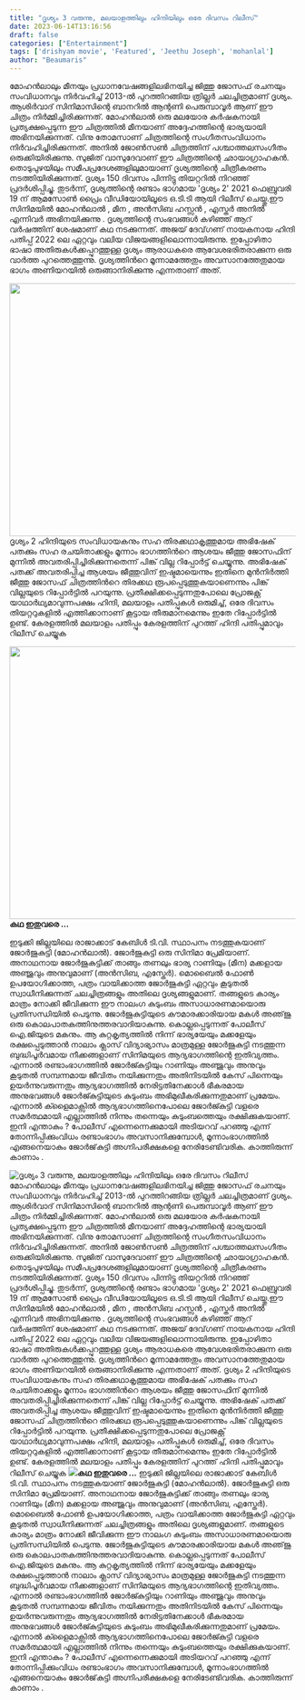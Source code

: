 ```yaml
---
title: "ദൃശ്യം 3 വരുന്നു, മലയാളത്തിലും ഹിന്ദിയിലും ഒരേ ദിവസം റിലീസ്"
date: 2023-06-14T13:16:56
draft: false
categories: ["Entertainment"]
tags: ['drishyam movie', 'Featured', 'Jeethu Joseph', 'mohanlal']
author: "Beaumaris"
---
```


മോഹൻലാലും മീനയും പ്രധാനവേഷങ്ങളിലഭിനയിച്ച ജിത്തു ജോസഫ് രചനയും സംവിധാനവും നിർവഹിച്ച് 2013-ൽ പുറത്തിറങ്ങിയ ത്രില്ലർ ചലച്ചിത്രമാണ് ദൃശ്യം. ആശിർവാദ് സിനിമാസിന്റെ ബാനറിൽ ആന്റണി പെരുമ്പാവൂർ ആണ് ഈ ചിത്രം നിർമ്മിച്ചിരിക്കുന്നത്. മോഹൻലാൽ ഒരു മലയോര കർഷകനായി പ്രത്യക്ഷപ്പെടുന്ന ഈ ചിത്രത്തിൽ മീനയാണ് അദ്ദേഹത്തിന്റെ ഭാര്യയായി അഭിനയിക്കുന്നത്. വിനു തോമസാണ് ചിത്രത്തിന്റെ സംഗീതസംവിധാനം നിർവഹിച്ചിരിക്കുന്നത്. അനിൽ ജോൺസൺ ചിത്രത്തിന് പശ്ചാത്തലസംഗീതം ഒരുക്കിയിരിക്കുന്നു. സുജിത് വാസുദേവാണ് ഈ ചിത്രത്തിന്റെ ഛായാഗ്രാഹകൻ. തൊടുപുഴയിലും സമീപപ്രദേശങ്ങളിലുമായാണ് ദൃശ്യത്തിന്റെ ചിത്രീകരണം നടത്തിയിരിക്കുന്നത്. ദൃശ്യം 150 ദിവസം പിന്നിട്ടു തിയറ്ററിൽ നിറഞ്ഞ് പ്രദർശിപ്പിച്ചു. തുടർന്ന്, ദൃശ്യത്തിന്റെ രണ്ടാം ഭാഗമായ 'ദൃശ്യം 2' 2021 ഫെബ്രുവരി 19 ന് ആമസോൺ പ്രൈം വീഡിയോയിലൂടെ ഒ.ടി.ടി ആയി റിലീസ് ചെയ്തു.ഈ സിനിമയിൽ മോഹൻലാൽ , മീന , അൻസിബ ഹസ്സൻ , എസ്തർ അനിൽ എന്നിവർ അഭിനയിക്കുന്നു . ദൃശ്യത്തിന്റെ സംഭവങ്ങൾ കഴിഞ്ഞ് ആറ് വർഷത്തിന് ശേഷമാണ് കഥ നടക്കുന്നത്. അജയ് ദേവ്​ഗണ് നായകനായ ഹിന്ദി പതിപ്പ് 2022 ലെ ഏറ്റവും വലിയ വിജയങ്ങളിലൊന്നായിരുന്നു. ഇപ്പോഴിതാ ഭാഷാ അതിരുകള്‍ക്കപ്പുറത്തുള്ള ദൃശ്യം ആരാധകരെ ആവേശഭരിതരാക്കുന്ന ഒരു വാര്‍ത്ത പുറത്തെത്തുന്നു. ദൃശ്യത്തിന്‍റെ മൂന്നാമത്തേതും അവസാനത്തേതുമായ ഭാ​ഗം അണിയറയില്‍ ഒരുങ്ങാനിരിക്കുന്നു എന്നതാണ് അത്.

<a href="https://cdn.boolokam.com/articles/2023/06/ddqddddd.jpeg"><img class="size-large wp-image-399579 aligncenter" src="https://cdn.boolokam.com/articles/2023/06/ddqddddd-1024x569.jpeg" alt="" width="800" height="445" /></a> ദൃശ്യം 2 ഹിന്ദിയുടെ സംവിധായകനും സഹ തിരക്കഥാകൃത്തുമായ അഭിഷേക് പതക്കും സഹ രചയിതാക്കളും മൂന്നാം ഭാ​ഗത്തിന്‍റെ ആശയം ജീത്തു ജോസഫിന് മുന്നില്‍ അവതരിപ്പിച്ചിരിക്കുന്നതെന്ന് പിങ്ക് വില്ല റിപ്പോര്‍ട്ട് ചെയ്യുന്നു. അഭിഷേക് പതക്ക് അവതരിപ്പിച്ച ആശയം ജീത്തുവിന് ഇഷ്ടമായെന്നും ഇതിനെ മുന്‍നിര്‍ത്തി ജീത്തു ജോസഫ് ചിത്രത്തിന്‍റെ തിരക്കഥ രൂപപ്പെടുത്തുകയാണെന്നും പിങ്ക് വില്ലയുടെ റിപ്പോര്‍ട്ടില്‍ പറയുന്നു. പ്രതീക്ഷിക്കപ്പെടുന്നതുപോലെ പ്രോജക്റ്റ് യാഥാര്‍ഥ്യമാവുന്നപക്ഷം ഹിന്ദി, മലയാളം പതിപ്പുകള്‍ ഒരുമിച്ച്, ഒരേ ദിവസം തിയറ്ററുകളില്‍ എത്തിക്കാനാണ് കൂട്ടായ തീരുമാനമെന്നും ഇതേ റിപ്പോര്‍ട്ടില്‍ ഉണ്ട്. കേരളത്തില്‍ മലയാളം പതിപ്പും കേരളത്തിന് പുറത്ത് ഹിന്ദി പതിപ്പുമാവും റിലീസ് ചെയ്യുക

<strong><a href="https://cdn.boolokam.com/articles/2023/06/dqqwweee.webp"><img class=" wp-image-399580 aligncenter" src="https://cdn.boolokam.com/articles/2023/06/dqqwweee.webp" alt="" width="854" height="480" /></a>കഥ ഇതുവരെ ...</strong>

ഇടുക്കി ജില്ലയിലെ രാജാക്കാട് കേബിൾ ടി.വി. സ്ഥാപനം നടത്തുകയാണ് ജോർജുകുട്ടി (മോഹൻലാൽ). ജോർജുകുട്ടി ഒരു സിനിമാ പ്രേമിയാണ്. അനാഥനായ ജോർജുകുട്ടിക്ക് താങ്ങും തണലും ഭാര്യ റാണിയും (മീന) മക്കളായ അഞ്ജുവും അനുവുമാണ് (അൻസിബ, എസ്തേർ). മൊബൈൽ ഫോൺ ഉപയോഗിക്കാത്ത, പത്രം വായിക്കാത്ത ജോർജുകുട്ടി ഏറ്റവും കൂടുതൽ സ്വാധീനിക്കുന്നത്‌ ചലച്ചിത്രങ്ങളും അതിലെ ദൃശ്യങ്ങളുമാണ്‌. തങ്ങളുടെ കാര്യം മാത്രം നോക്കി ജീവിക്കുന്ന ഈ നാലംഗ കുടുംബം അസാധാരണമായൊരു പ്രതിസന്ധിയിൽ പെടുന്നു. ജോർജുകുട്ടിയുടെ കൗമാരക്കാരിയായ മകൾ അഞ്‌ജു ഒരു കൊലപാതകത്തിനുത്തരവാദിയാകുന്നു. കൊല്ലപ്പെടുന്നത്‌ പോലീസ്‌ ഐ.ജിയുടെ മകനും. ആ കുറ്റകൃത്യത്തിൽ നിന്ന് ഭാര്യയേയും മക്കളേയും രക്ഷപ്പെടുത്താൻ നാലാം ക്ലാസ്‌ വിദ്യാഭ്യാസം മാത്രമുള്ള ജോർജുകുട്ടി നടത്തുന്ന ബുദ്ധിപൂർവമായ നീക്കങ്ങളാണ് സിനിമയുടെ ആദ്യഭാഗത്തിന്റെ ഇതിവ്യത്തം. എന്നാൽ രണ്ടാംഭാഗത്തിൽ ജോർജ്കുട്ടിയും റാണിയും അഞ്ജുവും അനുവും കൂടുതൽ സമ്പന്നമായ ജീവിതം നയിക്കുന്നതും അതിനിടയിൽ കേസ് പിന്നെയും ഉയർന്നുവരുന്നതും ആദ്യഭാഗത്തിൽ നേരിട്ടതിനേക്കാൾ ഭീകരമായ അനുഭവങ്ങൾ ജോർജ്കുട്ടിയുടെ കുടുംബം അഭിമുഖീകരിക്കുന്നതുമാണ് പ്രമേയം. എന്നാൽ ക്ളൈമാക്സിൽ ആദ്യഭാഗത്തിനെപോലെ ജോർജ്കുട്ടി വളരെ സമർത്ഥമായി എല്ലാത്തിൽ നിന്നും തന്നെയും കുടുംബത്തെയും രക്ഷിക്കുകയാണ്. ഇനി എന്താകും ? പോലീസ് എന്നെന്നെക്കുമായി അടിയറവ് പറഞ്ഞു എന്ന് തോന്നിപ്പിക്കുംവിധം രണ്ടാംഭാഗം അവസാനിക്കുമ്പോൾ, മൂന്നാംഭാഗത്തിൽ എങ്ങനെയാകും ജോർജ്‌കുട്ടി അഗ്നിപരീക്ഷകളെ നേരിടേണ്ടിവരിക. കാത്തിരുന്ന് കാണാം .


![ദൃശ്യം 3 വരുന്നു, മലയാളത്തിലും ഹിന്ദിയിലും ഒരേ ദിവസം റിലീസ്](https://cdn.boolokam.com/articles/2023/06/ddqddddd-1024x569.jpeg)മോഹൻലാലും മീനയും പ്രധാനവേഷങ്ങളിലഭിനയിച്ച ജിത്തു ജോസഫ് രചനയും സംവിധാനവും നിർവഹിച്ച് 2013-ൽ പുറത്തിറങ്ങിയ ത്രില്ലർ ചലച്ചിത്രമാണ് ദൃശ്യം. ആശിർവാദ് സിനിമാസിന്റെ ബാനറിൽ ആന്റണി പെരുമ്പാവൂർ ആണ് ഈ ചിത്രം നിർമ്മിച്ചിരിക്കുന്നത്. മോഹൻലാൽ ഒരു മലയോര കർഷകനായി പ്രത്യക്ഷപ്പെടുന്ന ഈ ചിത്രത്തിൽ മീനയാണ് അദ്ദേഹത്തിന്റെ ഭാര്യയായി അഭിനയിക്കുന്നത്. വിനു തോമസാണ് ചിത്രത്തിന്റെ സംഗീതസംവിധാനം നിർവഹിച്ചിരിക്കുന്നത്. അനിൽ ജോൺസൺ ചിത്രത്തിന് പശ്ചാത്തലസംഗീതം ഒരുക്കിയിരിക്കുന്നു. സുജിത് വാസുദേവാണ് ഈ ചിത്രത്തിന്റെ ഛായാഗ്രാഹകൻ. തൊടുപുഴയിലും സമീപപ്രദേശങ്ങളിലുമായാണ് ദൃശ്യത്തിന്റെ ചിത്രീകരണം നടത്തിയിരിക്കുന്നത്. ദൃശ്യം 150 ദിവസം പിന്നിട്ടു തിയറ്ററിൽ നിറഞ്ഞ് പ്രദർശിപ്പിച്ചു. തുടർന്ന്, ദൃശ്യത്തിന്റെ രണ്ടാം ഭാഗമായ 'ദൃശ്യം 2' 2021 ഫെബ്രുവരി 19 ന് ആമസോൺ പ്രൈം വീഡിയോയിലൂടെ ഒ.ടി.ടി ആയി റിലീസ് ചെയ്തു.ഈ സിനിമയിൽ മോഹൻലാൽ , മീന , അൻസിബ ഹസ്സൻ , എസ്തർ അനിൽ എന്നിവർ അഭിനയിക്കുന്നു . ദൃശ്യത്തിന്റെ സംഭവങ്ങൾ കഴിഞ്ഞ് ആറ് വർഷത്തിന് ശേഷമാണ് കഥ നടക്കുന്നത്. അജയ് ദേവ്​ഗണ് നായകനായ ഹിന്ദി പതിപ്പ് 2022 ലെ ഏറ്റവും വലിയ വിജയങ്ങളിലൊന്നായിരുന്നു. ഇപ്പോഴിതാ ഭാഷാ അതിരുകള്‍ക്കപ്പുറത്തുള്ള ദൃശ്യം ആരാധകരെ ആവേശഭരിതരാക്കുന്ന ഒരു വാര്‍ത്ത പുറത്തെത്തുന്നു. ദൃശ്യത്തിന്‍റെ മൂന്നാമത്തേതും അവസാനത്തേതുമായ ഭാ​ഗം അണിയറയില്‍ ഒരുങ്ങാനിരിക്കുന്നു എന്നതാണ് അത്. [](https://cdn.boolokam.com/articles/2023/06/ddqddddd.jpeg) ദൃശ്യം 2 ഹിന്ദിയുടെ സംവിധായകനും സഹ തിരക്കഥാകൃത്തുമായ അഭിഷേക് പതക്കും സഹ രചയിതാക്കളും മൂന്നാം ഭാ​ഗത്തിന്‍റെ ആശയം ജീത്തു ജോസഫിന് മുന്നില്‍ അവതരിപ്പിച്ചിരിക്കുന്നതെന്ന് പിങ്ക് വില്ല റിപ്പോര്‍ട്ട് ചെയ്യുന്നു. അഭിഷേക് പതക്ക് അവതരിപ്പിച്ച ആശയം ജീത്തുവിന് ഇഷ്ടമായെന്നും ഇതിനെ മുന്‍നിര്‍ത്തി ജീത്തു ജോസഫ് ചിത്രത്തിന്‍റെ തിരക്കഥ രൂപപ്പെടുത്തുകയാണെന്നും പിങ്ക് വില്ലയുടെ റിപ്പോര്‍ട്ടില്‍ പറയുന്നു. പ്രതീക്ഷിക്കപ്പെടുന്നതുപോലെ പ്രോജക്റ്റ് യാഥാര്‍ഥ്യമാവുന്നപക്ഷം ഹിന്ദി, മലയാളം പതിപ്പുകള്‍ ഒരുമിച്ച്, ഒരേ ദിവസം തിയറ്ററുകളില്‍ എത്തിക്കാനാണ് കൂട്ടായ തീരുമാനമെന്നും ഇതേ റിപ്പോര്‍ട്ടില്‍ ഉണ്ട്. കേരളത്തില്‍ മലയാളം പതിപ്പും കേരളത്തിന് പുറത്ത് ഹിന്ദി പതിപ്പുമാവും റിലീസ് ചെയ്യുക **[![](https://cdn.boolokam.com/articles/2023/06/dqqwweee.webp)](https://cdn.boolokam.com/articles/2023/06/dqqwweee.webp)കഥ ഇതുവരെ ...** ഇടുക്കി ജില്ലയിലെ രാജാക്കാട് കേബിൾ ടി.വി. സ്ഥാപനം നടത്തുകയാണ് ജോർജുകുട്ടി (മോഹൻലാൽ). ജോർജുകുട്ടി ഒരു സിനിമാ പ്രേമിയാണ്. അനാഥനായ ജോർജുകുട്ടിക്ക് താങ്ങും തണലും ഭാര്യ റാണിയും (മീന) മക്കളായ അഞ്ജുവും അനുവുമാണ് (അൻസിബ, എസ്തേർ). മൊബൈൽ ഫോൺ ഉപയോഗിക്കാത്ത, പത്രം വായിക്കാത്ത ജോർജുകുട്ടി ഏറ്റവും കൂടുതൽ സ്വാധീനിക്കുന്നത്‌ ചലച്ചിത്രങ്ങളും അതിലെ ദൃശ്യങ്ങളുമാണ്‌. തങ്ങളുടെ കാര്യം മാത്രം നോക്കി ജീവിക്കുന്ന ഈ നാലംഗ കുടുംബം അസാധാരണമായൊരു പ്രതിസന്ധിയിൽ പെടുന്നു. ജോർജുകുട്ടിയുടെ കൗമാരക്കാരിയായ മകൾ അഞ്‌ജു ഒരു കൊലപാതകത്തിനുത്തരവാദിയാകുന്നു. കൊല്ലപ്പെടുന്നത്‌ പോലീസ്‌ ഐ.ജിയുടെ മകനും. ആ കുറ്റകൃത്യത്തിൽ നിന്ന് ഭാര്യയേയും മക്കളേയും രക്ഷപ്പെടുത്താൻ നാലാം ക്ലാസ്‌ വിദ്യാഭ്യാസം മാത്രമുള്ള ജോർജുകുട്ടി നടത്തുന്ന ബുദ്ധിപൂർവമായ നീക്കങ്ങളാണ് സിനിമയുടെ ആദ്യഭാഗത്തിന്റെ ഇതിവ്യത്തം. എന്നാൽ രണ്ടാംഭാഗത്തിൽ ജോർജ്കുട്ടിയും റാണിയും അഞ്ജുവും അനുവും കൂടുതൽ സമ്പന്നമായ ജീവിതം നയിക്കുന്നതും അതിനിടയിൽ കേസ് പിന്നെയും ഉയർന്നുവരുന്നതും ആദ്യഭാഗത്തിൽ നേരിട്ടതിനേക്കാൾ ഭീകരമായ അനുഭവങ്ങൾ ജോർജ്കുട്ടിയുടെ കുടുംബം അഭിമുഖീകരിക്കുന്നതുമാണ് പ്രമേയം. എന്നാൽ ക്ളൈമാക്സിൽ ആദ്യഭാഗത്തിനെപോലെ ജോർജ്കുട്ടി വളരെ സമർത്ഥമായി എല്ലാത്തിൽ നിന്നും തന്നെയും കുടുംബത്തെയും രക്ഷിക്കുകയാണ്. ഇനി എന്താകും ? പോലീസ് എന്നെന്നെക്കുമായി അടിയറവ് പറഞ്ഞു എന്ന് തോന്നിപ്പിക്കുംവിധം രണ്ടാംഭാഗം അവസാനിക്കുമ്പോൾ, മൂന്നാംഭാഗത്തിൽ എങ്ങനെയാകും ജോർജ്‌കുട്ടി അഗ്നിപരീക്ഷകളെ നേരിടേണ്ടിവരിക. കാത്തിരുന്ന് കാണാം .
